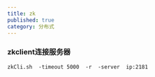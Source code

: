 ```yaml
---
title: zk
published: true
category: 分布式
---
```


### zkclient连接服务器
```markdown
zkCli.sh  -timeout 5000  -r  -server  ip:2181
```

